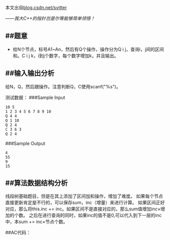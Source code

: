 本文出自[blog.csdn.net/svitter](http://blog.csdn.net/svitter)

——*我大C++的指针岂是尔等能够简单领悟！*

##题意
---

* 给N个节点，标号A1~An，然后有Q个操作，操作分为Q i j，查询i，j间的区间和。C i j k，i到j个数字，每个数字增加k，并且输出。

##输入输出分析
---

给N，Q，然后跟操作。注意判断Q，C使用scanf("%s")。

测试数据：
###Sample Input
```
10 5
1 2 3 4 5 6 7 8 9 10
Q 4 4
Q 1 10
Q 2 4
C 3 6 3
Q 2 4
```
###Sample Output
```
4
55
9
15
```

##算法数据结构分析
---
线段树基础题目，但是在其上添加了区间加和操作，增加了难度。
如果每个节点直接更新肯定是不行的，可以保存sum，inc（增量）来进行计算。
如果区间正好对应，那么将this.inc += inc。如果区间不是直接对应的，那么sum值增加inc×增加的个数。
之后在进行查询的同时，如果inc的值不是0,可以代入到下一层的inc中，本sum += inc×节点个数。

##AC代码：




















